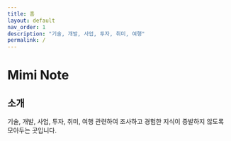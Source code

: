 ```yaml
---
title: 홈
layout: default
nav_order: 1
description: "기술, 개발, 사업, 투자, 취미, 여행"
permalink: /
---
```


# Mimi Note

## 소개

기술, 개발, 사업, 투자, 취미, 여행 관련하여 조사하고 경험한 지식이 증발하지 않도록 모아두는 곳입니다.
